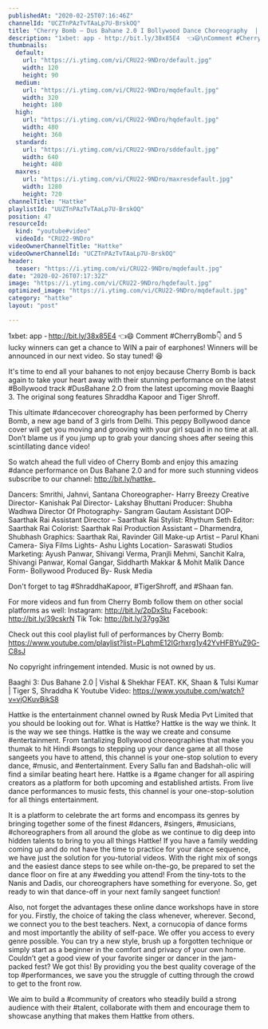 ```yaml
---
publishedAt: "2020-02-25T07:16:46Z"
channelId: "UCZTnPAzTvTAaLp7U-BrskOQ"
title: "Cherry Bomb – Dus Bahane 2.0 I Bollywood Dance Choreography  | Hattke"
description: "1xbet: app - http://bit.ly/38x85E4  👈😄\nComment #CherryBomb👇 and 5 lucky winners can get a chance to WIN a pair of earphones! \nWinners will be announced in our next video. So stay tuned! 😆\n\nIt's time to end all your bahanes to not enjoy because Cherry Bomb is back again to take your heart away with their stunning performance on the latest #Bollywood track #DusBahane 2.O from the latest upcoming movie Baaghi 3.  The original song features Shraddha Kapoor and Tiger Shroff. \n\nThis ultimate #dancecover choreography has been performed by Cherry Bomb, a new age band of 3 girls from Delhi. This peppy Bollywood dance cover will get you moving and grooving with your girl squad in no time at all. Don’t blame us if you jump up to grab your dancing shoes after seeing this scintillating dance video!\n\nSo watch ahead the full video of Cherry Bomb and enjoy this amazing #dance performance on Dus Bahane 2.0 and for more such stunning videos subscribe to our channel: http://bit.ly/hattke_\n\nDancers: Smrithi, Jahnvi, Santana \nChoreographer- Harry Breezy\nCreative Director- Kanishak Pal \nDirector- Lakshay Bhuttani \nProducer: Shubha Wadhwa\n Director Of Photography- Sangram Gautam\n Assistant DOP- Saarthak Rai\nAssistant Director – Saarthak Rai\nStylist: Rhythum Seth\n Editor: Saarthak Rai \nColorist: Saarthak Rai \nProduction Assistant – Dharmendra, Shubhash \nGraphics: Saarthak Rai, Ravinder Gill \nMake-up Artist – Parul Khani\nCamera- Siya Films\n Lights- Ashu Lights\n Location- Saraswati Studios\n Marketing: Ayush Panwar, Shivangi Verma, Pranjli Mehmi, Sanchit Kalra, Shivangi Panwar, Komal Gangar, Siddharth Makkar & Mohit Malik\n Dance Form- Bollywood \nProduced By- Rusk Media\n\nDon't forget to tag #ShraddhaKapoor, #TigerShroff, and #Shaan fan.\n\nFor more videos and fun from Cherry Bomb follow them on other social platforms as well:\nInstagram: http://bit.ly/2pDxStu\nFacebook: http://bit.ly/39cskrN\nTik Tok: http://bit.ly/37gg3kt\n\nCheck out this cool playlist full of performances by Cherry Bomb: https://www.youtube.com/playlist?list=PLqhmE12IGrhxrg1y42YvHFBYuZ9G-C8sJ\n\nNo copyright infringement intended. Music is not owned by us. \n\nBaaghi 3: Dus Bahane 2.0 | Vishal & Shekhar FEAT. KK, Shaan & Tulsi Kumar | Tiger S, Shraddha K\nYoutube Video: https://www.youtube.com/watch?v=vjOKuvBjkS8\n\nHattke is the entertainment channel owned by Rusk Media Pvt Limited that you should be looking out for. What is Hattke? Hattke is the way we think. It is the way we see things. Hattke is the way we create and consume #entertainment. From tantalizing Bollywood choreographies that make you thumak to hit Hindi #songs to stepping up your dance game at all those sangeets you have to attend, this channel is your one-stop solution to every dance, #music, and #entertainment. Every Sallu fan and Badshah-olic will find a similar beating heart here. Hattke is a #game changer for all aspiring creators as a platform for both upcoming and established artists. From live dance performances to music fests, this channel is your one-stop-solution for all things entertainment.\n\nIt is a platform to celebrate the art forms and encompass its genres by bringing together some of the finest #dancers, #singers, #musicians, #choreographers from all around the globe as we continue to dig deep into hidden talents to bring to you all things Hattke! If you have a family wedding coming up and do not have the time to practice for your dance sequence, we have just the solution for you-tutorial videos. With the right mix of songs and the easiest dance steps to see while on-the-go, be prepared to set the dance floor on fire at any #wedding you attend! From the tiny-tots to the Nanis and Dadis, our choreographers have something for everyone. So, get ready to win that dance-off in your next family sangeet function!\n\nAlso, not forget the advantages these online dance workshops have in store for you. Firstly, the choice of taking the class whenever, wherever. Second, we connect you to the best teachers. Next, a cornucopia of dance forms and most importantly the ability of self-pace. We offer you access to every genre possible. You can try a new style, brush up a forgotten technique or simply start as a beginner in the comfort and privacy of your own home. Couldn’t get a good view of your favorite singer or dancer in the jam-packed fest? We got this! By providing you the best quality coverage of the top #performances, we save you the struggle of cutting through the crowd to get to the front row.\n\nWe aim to build a #community of creators who steadily build a strong audience with their #talent, collaborate with them and encourage them to showcase anything that makes them Hattke from others."
thumbnails:
  default:
    url: "https://i.ytimg.com/vi/CRU22-9NDro/default.jpg"
    width: 120
    height: 90
  medium:
    url: "https://i.ytimg.com/vi/CRU22-9NDro/mqdefault.jpg"
    width: 320
    height: 180
  high:
    url: "https://i.ytimg.com/vi/CRU22-9NDro/hqdefault.jpg"
    width: 480
    height: 360
  standard:
    url: "https://i.ytimg.com/vi/CRU22-9NDro/sddefault.jpg"
    width: 640
    height: 480
  maxres:
    url: "https://i.ytimg.com/vi/CRU22-9NDro/maxresdefault.jpg"
    width: 1280
    height: 720
channelTitle: "Hattke"
playlistId: "UUZTnPAzTvTAaLp7U-BrskOQ"
position: 47
resourceId:
  kind: "youtube#video"
  videoId: "CRU22-9NDro"
videoOwnerChannelTitle: "Hattke"
videoOwnerChannelId: "UCZTnPAzTvTAaLp7U-BrskOQ"
header:
  teaser: "https://i.ytimg.com/vi/CRU22-9NDro/mqdefault.jpg"
date: "2020-02-26T07:17:32Z"
image: "https://i.ytimg.com/vi/CRU22-9NDro/hqdefault.jpg"
optimized_image: "https://i.ytimg.com/vi/CRU22-9NDro/mqdefault.jpg"
category: "hattke"
layout: "post"

---
```

1xbet: app - http://bit.ly/38x85E4  👈😄
Comment #CherryBomb👇 and 5 lucky winners can get a chance to WIN a pair of earphones! 
Winners will be announced in our next video. So stay tuned! 😆

It's time to end all your bahanes to not enjoy because Cherry Bomb is back again to take your heart away with their stunning performance on the latest #Bollywood track #DusBahane 2.O from the latest upcoming movie Baaghi 3.  The original song features Shraddha Kapoor and Tiger Shroff. 

This ultimate #dancecover choreography has been performed by Cherry Bomb, a new age band of 3 girls from Delhi. This peppy Bollywood dance cover will get you moving and grooving with your girl squad in no time at all. Don’t blame us if you jump up to grab your dancing shoes after seeing this scintillating dance video!

So watch ahead the full video of Cherry Bomb and enjoy this amazing #dance performance on Dus Bahane 2.0 and for more such stunning videos subscribe to our channel: http://bit.ly/hattke_

Dancers: Smrithi, Jahnvi, Santana 
Choreographer- Harry Breezy
Creative Director- Kanishak Pal 
Director- Lakshay Bhuttani 
Producer: Shubha Wadhwa
 Director Of Photography- Sangram Gautam
 Assistant DOP- Saarthak Rai
Assistant Director – Saarthak Rai
Stylist: Rhythum Seth
 Editor: Saarthak Rai 
Colorist: Saarthak Rai 
Production Assistant – Dharmendra, Shubhash 
Graphics: Saarthak Rai, Ravinder Gill 
Make-up Artist – Parul Khani
Camera- Siya Films
 Lights- Ashu Lights
 Location- Saraswati Studios
 Marketing: Ayush Panwar, Shivangi Verma, Pranjli Mehmi, Sanchit Kalra, Shivangi Panwar, Komal Gangar, Siddharth Makkar & Mohit Malik
 Dance Form- Bollywood 
Produced By- Rusk Media

Don't forget to tag #ShraddhaKapoor, #TigerShroff, and #Shaan fan.

For more videos and fun from Cherry Bomb follow them on other social platforms as well:
Instagram: http://bit.ly/2pDxStu
Facebook: http://bit.ly/39cskrN
Tik Tok: http://bit.ly/37gg3kt

Check out this cool playlist full of performances by Cherry Bomb: https://www.youtube.com/playlist?list=PLqhmE12IGrhxrg1y42YvHFBYuZ9G-C8sJ

No copyright infringement intended. Music is not owned by us. 

Baaghi 3: Dus Bahane 2.0 | Vishal & Shekhar FEAT. KK, Shaan & Tulsi Kumar | Tiger S, Shraddha K
Youtube Video: https://www.youtube.com/watch?v=vjOKuvBjkS8

Hattke is the entertainment channel owned by Rusk Media Pvt Limited that you should be looking out for. What is Hattke? Hattke is the way we think. It is the way we see things. Hattke is the way we create and consume #entertainment. From tantalizing Bollywood choreographies that make you thumak to hit Hindi #songs to stepping up your dance game at all those sangeets you have to attend, this channel is your one-stop solution to every dance, #music, and #entertainment. Every Sallu fan and Badshah-olic will find a similar beating heart here. Hattke is a #game changer for all aspiring creators as a platform for both upcoming and established artists. From live dance performances to music fests, this channel is your one-stop-solution for all things entertainment.

It is a platform to celebrate the art forms and encompass its genres by bringing together some of the finest #dancers, #singers, #musicians, #choreographers from all around the globe as we continue to dig deep into hidden talents to bring to you all things Hattke! If you have a family wedding coming up and do not have the time to practice for your dance sequence, we have just the solution for you-tutorial videos. With the right mix of songs and the easiest dance steps to see while on-the-go, be prepared to set the dance floor on fire at any #wedding you attend! From the tiny-tots to the Nanis and Dadis, our choreographers have something for everyone. So, get ready to win that dance-off in your next family sangeet function!

Also, not forget the advantages these online dance workshops have in store for you. Firstly, the choice of taking the class whenever, wherever. Second, we connect you to the best teachers. Next, a cornucopia of dance forms and most importantly the ability of self-pace. We offer you access to every genre possible. You can try a new style, brush up a forgotten technique or simply start as a beginner in the comfort and privacy of your own home. Couldn’t get a good view of your favorite singer or dancer in the jam-packed fest? We got this! By providing you the best quality coverage of the top #performances, we save you the struggle of cutting through the crowd to get to the front row.

We aim to build a #community of creators who steadily build a strong audience with their #talent, collaborate with them and encourage them to showcase anything that makes them Hattke from others.